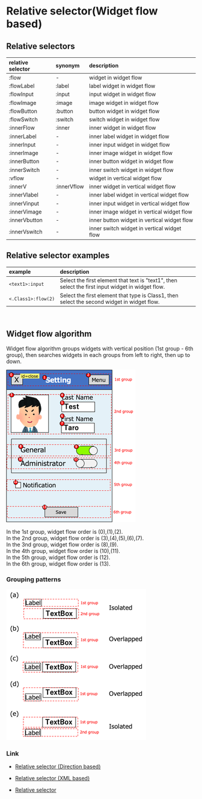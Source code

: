 # Relative selector(Widget flow based)

## Relative selectors

| relative selector | synonym     | description                                 |
|:------------------|:------------|:--------------------------------------------|
| :flow             | -           | widget in widget flow                       |
| :flowLabel        | :label      | label widget in widget flow                 |
| :flowInput        | :input      | input widget in widget flow                 |
| :flowImage        | :image      | image widget in widget flow                 |
| :flowButton       | :button     | button widget in widget flow                |
| :flowSwitch       | :switch     | switch widget in widget flow                |
| :innerFlow        | :inner      | inner widget in widget flow                 |
| :innerLabel       | -           | inner label widget in widget flow           |
| :innerInput       | -           | inner input widget in widget flow           |
| :innerImage       | -           | inner image widget in widget flow           |
| :innerButton      | -           | inner button widget in widget flow          |
| :innerSwitch      | -           | inner switch widget in widget flow          |
| :vflow            | -           | widget in vertical widget flow              |
| :innerV           | :innerVflow | inner widget in vertical widget flow        |
| :innerVlabel      | -           | inner label widget in vertical widget flow  |
| :innerVinput      | -           | inner input widget in vertical widget flow  |
| :innerVimage      | -           | inner image widget in vertical widget flow  |
| :innerVbutton     | -           | inner button widget in vertical widget flow |
| :innerVswitch     | -           | inner switch widget in vertical widget flow |

## Relative selector examples

| example                  | description                                                                                       |
|:-------------------------|:--------------------------------------------------------------------------------------------------|
| `<text1>:input`          | Select the first element that text is "text1", then select the first input widget in widget flow. |
| `<.Class1>:flow(2)`      | Select the first element that type is Class1, then select the second widget in widget flow.       |

<br>

## Widget flow algorithm

Widget flow algorithm groups widgets with vertical position (1st group - 6th group), then searches widgets in each
groups
from left to right, then up to down.

![Widget flow](../../_images/widget_flow.png)

In the 1st group, widget flow order is (0),(1),(2). <br>
In the 2nd group, widget flow order is (3),(4),(5),(6),(7). <br>
In the 3nd group, widget flow order is (8),(9). <br>
In the 4th group, widget flow order is (10),(11). <br>
In the 5th group, widget flow order is (12). <br>
In the 6th group, widget flow order is (13). <br>

### Grouping patterns

![Widget flow Grouping](../../_images/widget_flow_grouping.png)

### Link

- [Relative selector (Direction based)](relative_selector_direction.md)

- [Relative selector (XML based)](relative_selector_xml.md)

- [Relative selector](relative_selector.md)

